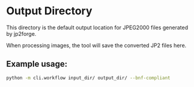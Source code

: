 # Output Directory

This directory is the default output location for JPEG2000 files generated by jp2forge.

When processing images, the tool will save the converted JP2 files here.

## Example usage:

```bash
python -m cli.workflow input_dir/ output_dir/ --bnf-compliant
```
